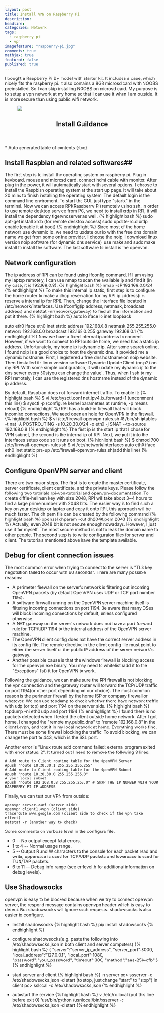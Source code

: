 ```yaml
---
layout: post
title: Install VPN on Raspberry Pi
description: 
headline: 
categories: Network
tags: 
  - raspberry pi
  - vpn
imagefeature: "raspberry-pi.jpg"
comments: true
mathjax: true
featured: false
published: true
---
```


I bought a Raspberry Pi B+ model with starter kit. It includes a case, which nicely fits the raspberry pi. It also contains a 8GB microsd card with NOOBS preinstalled. So I can skip installing NOOBS on microsd card. My purpose is to setup a vpn network at my home so that I can use it when I am outside. It is more secure than using public wifi network. 

<figure>
        <a href="{{ site.url }}/images/gallery1/b-plus.jpg"><img src="{{ site.url }}/images/gallery1/b-plus.jpg"></a>
</figure>



<section id="table-of-contents" class="toc">
  <header>
    <h1>Install Guildance</h1>
  </header>
<div id="drawer" markdown="1">
*  Auto generated table of contents
{:toc}
</div>
</section><!-- /#table-of-contents -->


## Install Raspbian and related softwares##
The first step is to install the operating system on raspberry pi. Plug in keyboard, mouse and microsd card, connect hdmi cable with monitor. After plug in the power, it will automatically start with several options. I choose to install the Raspbian operating system at the start up page. It will take about 20 mins to finish installing the operating system. The default login is the command line enviroment. To start the GUI, just type "startx" in the terminal.
Now we can access RPI(Raspberry Pi) remotely using ssh. In order to use remote desktop service from PC, we need to install xrdp in RPI, it will install the dependency tigervncserver as well.
{% highlight bash %}
sudo apt-get install xrdp (for remote desktop access) 
sudo update-rc.d xrdp enable (enable it at boot)
{% endhighlight %}
Since most of the home network use dynamic ip, we need to update our ip with the free dns domain name we get from some online provider. I choose the noip, I download linux version noip software (for dynamic dns service), use make and sudo make install to install the software. The last software to install is the openvpn.
  
## Network configuration ##
The ip address of RPI can be found using ifconfig command. If I am using my laptop remotely, I can use nmap to scan the available ip and find it (in my case, it is 192.168.0.8). 
{% highlight bash %}
nmap -sP 192.168.0.0/24
{% endhighlight %}
To make this internal ip static, first step is to configure the home router to make a dhcp reservation for my RPI ip address(i.e. reserve a internal ip for RPI). Then, change the interface file located in /etc/network/interfaces. Use ifconfig(ip address, netmask, broadcast address) and netstat -nr(network,gateway) to find all the information and put it there.
{% highlight bash %}
auto lo
iface lo inet loopback

auto eth0
iface eth0 inet static
    address 192.168.0.8
    netmask 255.255.255.0
    network 192.168.0.0
    broadcast 192.168.0.255
    gateway 192.168.0.1
{% endhighlight %}
Now we have a fixed internal ip address to connect. However, if we want to connect to RPI outside home, we need has a static ip address. Unfortunately, my home ip is dynamic ip. After some search online, I found noip is a good choice to host the dynamic dns. It provided me a dynamic hostname. First, I registered a free dns hostname on noip website. Then I installed its linux version software Dynamic Update Client (noip2) on my RPI. With some simple configuration, it will update my dynamic ip to the dns server every 30s(you can change the value). Thus, when I ssh to my RPI remotely, I can use the registered dns hostname instead of the dynamic ip address. 


By default, Raspbian does not forward internet traffic. To enable it:
{% highlight bash %}
$ vi /etc/sysctl.conf
net.ipv4.ip_forward=1 (uncomment this line)
$ sysctl -p (configure kernel parameters at runtime, -p means reload)
{% endhighlight %}
RPI has a build-in firewall that will block incoming connections. We need open an hole for OpenVPN in the firewall. 
{% highlight bash %}
$ vi /etc/firewall-openvpn-rules.sh
#! /bin/sh
iptables -t nat -A POSTROUTING -s 10.20.30.0/24 -o eth0 -j SNAT --to-source 192.168.0.8
{% endhighlight %}
The first ip is the start ip that I chose for VPN subnet, the second is the internal ip of RPI. Next, we put it into the interfaces setup code so it runs on boot.
{% highlight bash %}
$ chmod 700 /etc/firewall-openvpn-rules.sh
$ vi /etc/network/interfaces
auto eth0
iface eth0 inet static
    pre-up /etc/firewall-openvpn-rules.sh(add this line)
{% endhighlight %}



## Configure OpenVPN server and client ##
There are two major steps. The first is to create the master certificate, server certificate, client certificate, and the private keys. Please follow the following two tutorials [rpi-vpn-tutorial](http://readwrite.com/2014/04/10/raspberry-pi-vpn-tutorial-server-secure-web-browsing/) and [openvpn-documentation](https://openvpn.net/index.php/open-source/documentation/howto.html). To create diffie-hellman key with size 2048, RPI will take about 3~4 hours to find a large prime number with 2048 bits. The easier way is to find such a key on your desktop or laptop and copy it onto RPI, this approach will be much faster. The dh pem file can be created by the following command
{% highlight bash %}
openssl dhparam -out dh2048.pem 2048
{% endhighlight %}
Actually, even 2048 bit is not secure enough nowadays. However, I just use it for myself. The most secure method is not to leak the domain name to other people. 
The second step is to write configuraion files for server and client. The tutorials mentioned above have the template available.

## Debug for client connection issues ##
The most common error when trying to connect to the server is "TLS key negotiation failed to occur with 60 seconds". There are many possible reasons:

* A perimeter firewall on the server's network is filtering out incoming OpenVPN packets (by default OpenVPN uses UDP or TCP port number 1194).
* A software firewall running on the OpenVPN server machine itself is filtering incoming connections on port 1194. Be aware that many OSes will block incoming connections by default, unless configured otherwise.
* A NAT gateway on the server's network does not have a port forward rule for TCP/UDP 1194 to the internal address of the OpenVPN server machine.
* The OpenVPN client config does not have the correct server address in its config file. The remote directive in the client config file must point to either the server itself or the public IP address of the server network's gateway.
* Another possible cause is that the windows firewall is blocking access for the openvpn.exe binary. You may need to whitelist (add it to the "Exceptions" list) it for OpenVPN to work.

Following the guidance, we can make sure the RPI firewall is not blocking the vpn connection and the gateway router will forward the TCP/UDP traffic on port 1194(or other port depending on our choice). 
The most common reason is the perimeter firewall by the home ISP or company firewall or whatever. 
We can use tcpdump to check whether there have network traffic with udp (or tcp) and port 1194 on the server side.
{% highlight bash %}
tcpdump -ni eth0 udp and port 1194
{% endhighlight %}
I found there is no packets detected when I tested the client outside home network. After I got home, I changed the "remote my.public.dns" to "remote 192.168.0.8" in the client1.ovpn, and test it in my local network at home. Everything works fine. There must be some firewall blocking the traffic. To avoid blocking, we can change the port to 443, which is the SSL port. 


Another error is "Linux route add command failed: external program exited with error status: 2". It turned out I need to remove the following 3 lines:

    # Add route to Client routing table for the OpenVPN Server
    #push "route 10.20.30.1 255.255.255.255"
    # Add route to Client routing table for the OpenVPN Subnet
    #push "route 10.20.30.0 255.255.255.0"
    # your local subnet
    #push "route 192.168.0.8 255.255.255.0" # SWAP THE IP NUMBER WITH YOUR RASPBERRY PI IP ADDRESS
    

Finally, we can test our VPN from outside:

    openvpn server.conf (server side)
    openvpn client1.ovpn (client side)
    traceroute www.google.com (client side to check if the vpn take effect)
    netstat -r (another way to check)

Some comments on verbose level in the configure file:

* 0 -- No output except fatal errors.
* 1 to 4 -- Normal usage range.
* 5 -- Output R and W characters to the console for each packet read and 
write, uppercase is used for TCP/UDP packets and lowercase is used for 
TUN/TAP packets.
* 6 to 11 -- Debug info range (see errlevel.h for additional information on 
debug levels). 

## Use Shadowsocks
openvpn is easy to be blocked because when we try to connect openvpn server, the respond message contains openvpn header which is easy to detect. But shadowsocks will ignore such requests. shadowsocks is also easier to configure.

* Install shadowsocks
{% highlight bash %}
pip install shadowsocks
{% endhighlight %}
* configure shadowsocks(e.g. paste the following into /etc/shadowsocks.json in both client and server computers)
{% highlight bash %}
{
    "server":"server_ip_address",
    "server_port":8000,
    "local_address":"127.0.0.1",
    "local_port":1080,
    "password":"your_password",
    "timeout":300,
    "method":"aes-256-cfb"
}
{% endhighlight %}
* start server and client
{% highlight bash %}
in server pc>
ssserver -c /etc/shadowsocks.json -d start 
(to stop, just change "start" to "stop")
in client pc>
sslocal -c /etc/shadowsocks.json
{% endhighlight %}

* autostart the service
{% highlight bash %}
vi /etc/rc.local
(put this line before exit 0)
/usr/bin/python /usr/local/bin/ssserver -c /etc/shadowsocks.json -d start
{% endhighlight %}
